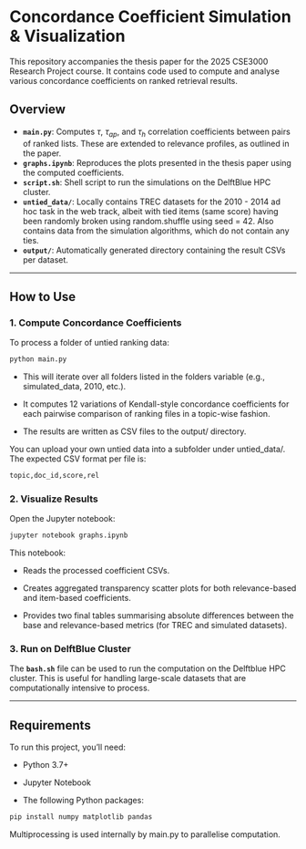 # Concordance Coefficient Simulation & Visualization

This repository accompanies the thesis paper for the 2025 CSE3000 Research Project course. It contains code used to compute and analyse various concordance coefficients on ranked retrieval results.

## Overview

- **`main.py`**: Computes $\tau$, $\tau_{ap}$, and $\tau_h$ correlation coefficients between pairs of ranked lists. These are extended to relevance profiles, as outlined in the paper.
- **`graphs.ipynb`**: Reproduces the plots presented in the thesis paper using the computed coefficients.
- **`script.sh`**: Shell script to run the simulations on the DelftBlue HPC cluster. 
- **`untied_data/`**: Locally contains TREC datasets for the 2010 - 2014 ad hoc task in the web track, albeit with tied items (same score) having been randomly broken using random.shuffle using seed = 42. Also contains data from the simulation algorithms, which do not contain any ties.
- **`output/`**: Automatically generated directory containing the result CSVs per dataset.

---

## How to Use

### 1. Compute Concordance Coefficients

To process a folder of untied ranking data:

```bash
python main.py
```

 - This will iterate over all folders listed in the folders variable (e.g., simulated_data, 2010, etc.).

 - It computes 12 variations of Kendall-style concordance coefficients for each pairwise comparison of ranking files in a topic-wise fashion.

 - The results are written as CSV files to the output/ directory.

You can upload your own untied data into a subfolder under untied_data/. The expected CSV format per file is:
```bash
topic,doc_id,score,rel
```
### 2. Visualize Results
Open the Jupyter notebook:

```bash
jupyter notebook graphs.ipynb
```

This notebook:

 - Reads the processed coefficient CSVs.

 - Creates aggregated transparency scatter plots for both relevance-based and item-based coefficients.

 - Provides two final tables summarising absolute differences between the base and relevance-based metrics (for TREC and simulated datasets).

### 3. Run on DelftBlue Cluster
The **`bash.sh`** file can be used to run the computation on the Delftblue HPC cluster. This is useful for handling large-scale datasets that are computationally intensive to process.

---

## Requirements
To run this project, you’ll need:

 - Python 3.7+

 - Jupyter Notebook

 - The following Python packages:

```bash
pip install numpy matplotlib pandas
```

Multiprocessing is used internally by main.py to parallelise computation.

